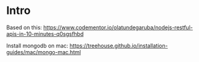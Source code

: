 # Intro

Based on this: https://www.codementor.io/olatundegaruba/nodejs-restful-apis-in-10-minutes-q0sgsfhbd


Install mongodb on mac: https://treehouse.github.io/installation-guides/mac/mongo-mac.html
